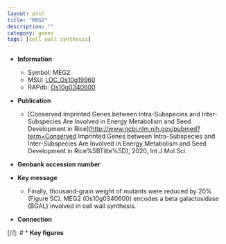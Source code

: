 ```yaml
---
layout: post
title: "MEG2"
description: ""
category: genes
tags: [cell wall synthesis]
---
```


* **Information**  
    + Symbol: MEG2  
    + MSU: [LOC_Os10g19960](http://rice.uga.edu/cgi-bin/ORF_infopage.cgi?orf=LOC_Os10g19960)  
    + RAPdb: [Os10g0340600](http://rapdb.dna.affrc.go.jp/viewer/gbrowse_details/irgsp1?name=Os10g0340600)  

* **Publication**  
    + [Conserved Imprinted Genes between Intra-Subspecies and Inter-Subspecies Are Involved in Energy Metabolism and Seed Development in Rice](http://www.ncbi.nlm.nih.gov/pubmed?term=Conserved Imprinted Genes between Intra-Subspecies and Inter-Subspecies Are Involved in Energy Metabolism and Seed Development in Rice%5BTitle%5D), 2020, Int J Mol Sci.

* **Genbank accession number**  

* **Key message**  
    + Finally, thousand-grain weight of mutants were reduced by 20% (Figure 5C). MEG2 (Os10g0340600) encodes a beta galactosidase (BGAL) involved in cell wall synthesis.

* **Connection**  

[//]: # * **Key figures**  


